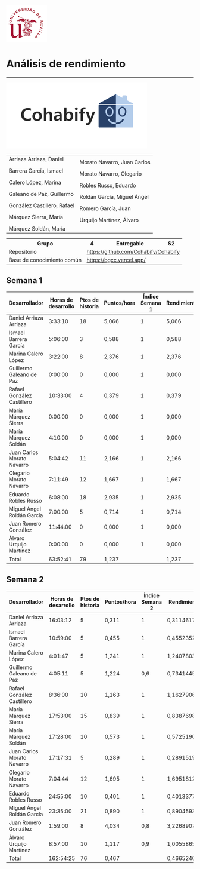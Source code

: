 ![US Logo](images/logo_us.png)

# Análisis de rendimiento
---


![Cohabify](images/Cohabify.png)

<table>
    <tbody>
        <tr>
            <td rowspan=2>Arriaza Arriaza, Daniel <p></p> Barrera García, Ismael <p></p> Calero López, Marina <p></p> Galeano de Paz, Guillermo <p></p> González Castillero, Rafael <p></p> Márquez Sierra, María <p></p> Márquez Soldán, María
            </td>
            <td rowspan=2>Morato Navarro, Juan Carlos <p></p> Morato Navarro, Olegario <p></p> Robles Russo, Eduardo <p></p> Roldán García, Miguel Ángel <p></p> Romero García, Juan <p></p> Urquijo Martínez, Álvaro <p></p>
            </td>
        </tr>
    </tbody>
</table>

<table>
  <tr>
    <th>Grupo</th>
    <th>4</th>
    <th>Entregable</th>
    <th>S2</th>
  </tr>
  <tr>
    <td>Repositorio</td>
    <td colspan="3"><a href="https://github.com/Cohabify/Cohabify">https://github.com/Cohabify/Cohabify</a></td>
  </tr>
  <tr>
    <td>Base de conocimiento común</td>
    <td colspan="3"><a href="https://bgcc.vercel.app/">https://bgcc.vercel.app/</a></td>
  </tr>
</table>


## Semana 1

| Desarrollador               | Horas de desarrollo | Ptos de historia | Puntos/hora | Índice Semana 1 | Rendimiento |
|-----------------------------|---------------------|------------------|-------------|------------------|-------------|
| Daniel Arriaza Arriaza     | 3:33:10             | 18               | 5,066       | 1                | 5,066       |
| Ismael Barrera García       | 5:06:00             | 3                | 0,588       | 1                | 0,588       |
| Marina Calero López        | 3:22:00             | 8                | 2,376       | 1                | 2,376       |
| Guillermo Galeano de Paz   | 0:00:00             | 0                | 0,000       | 1                | 0,000       |
| Rafael González Castillero | 10:33:00            | 4                | 0,379       | 1                | 0,379       |
| María Márquez Sierra       | 0:00:00             | 0                | 0,000       | 1                | 0,000       |
| María Márquez Soldán       | 4:10:00             | 0                | 0,000       | 1                | 0,000       |
| Juan Carlos Morato Navarro | 5:04:42             | 11               | 2,166       | 1                | 2,166       |
| Olegario Morato Navarro    | 7:11:49             | 12               | 1,667       | 1                | 1,667       |
| Eduardo Robles Russo       | 6:08:00             | 18               | 2,935       | 1                | 2,935       |
| Miguel Ángel Roldán García | 7:00:00             | 5                | 0,714       | 1                | 0,714       |
| Juan Romero González       | 11:44:00            | 0                | 0,000       | 1                | 0,000       |
| Álvaro Urquijo Martínez   | 0:00:00             | 0                | 0,000       | 1                | 0,000       |
| Total                       | 63:52:41            | 79               | 1,237       |                  | 1,237       |

## Semana 2

| Desarrollador               | Horas de desarrollo | Ptos de historia | Puntos/hora | Índice Semana 2 | Rendimiento |
|-----------------------------|---------------------|------------------|-------------|------------------|-------------|
| Daniel Arriaza Arriaza     | 16:03:12            | 5                | 0,311       | 1                | 0,311461794 |
| Ismael Barrera García       | 10:59:00            | 5                | 0,455       | 1                | 0,455235205 |
| Marina Calero López        | 4:01:47             | 5                | 1,241       | 1                | 1,240780313 |
| Guillermo Galeano de Paz   | 4:05:11             | 5                | 1,224       | 0,6              | 0,734144518 |
| Rafael González Castillero | 8:36:00             | 10               | 1,163       | 1                | 1,162790698 |
| María Márquez Sierra       | 17:53:00            | 15               | 0,839       | 1                | 0,838769804 |
| María Márquez Soldán       | 17:28:00            | 10               | 0,573       | 1                | 0,572519084 |
| Juan Carlos Morato Navarro | 17:17:31            | 5                | 0,289       | 1                | 0,289151982 |
| Olegario Morato Navarro    | 7:04:44             | 12               | 1,695       | 1                | 1,69518129  |
| Eduardo Robles Russo       | 24:55:00            | 10               | 0,401       | 1                | 0,401337793 |
| Miguel Ángel Roldán García | 23:35:00            | 21               | 0,890       | 1                | 0,890459364 |
| Juan Romero González       | 1:59:00             | 8                | 4,034       | 0,8              | 3,226890756 |
| Álvaro Urquijo Martínez   | 8:57:00             | 10               | 1,117       | 0,9              | 1,005586592 |
| Total                       | 162:54:25           | 76               | 0,467       |                  | 0,466524004 |